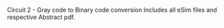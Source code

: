 Circuit 2 - Gray code to Binary code conversion
Includes all eSim files and respective Abstract pdf.
